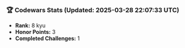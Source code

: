### 🏆 Codewars Stats (Updated: 2025-03-28 22:07:33 UTC)

- **Rank:** 8 kyu
- **Honor Points:** 3
- **Completed Challenges:** 1
